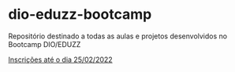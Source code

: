 # dio-eduzz-bootcamp
Repositório destinado a todas as aulas e projetos desenvolvidos no Bootcamp DIO/EDUZZ

[Inscrições até o dia 25/02/2022](https://web.dio.me/tracks)
